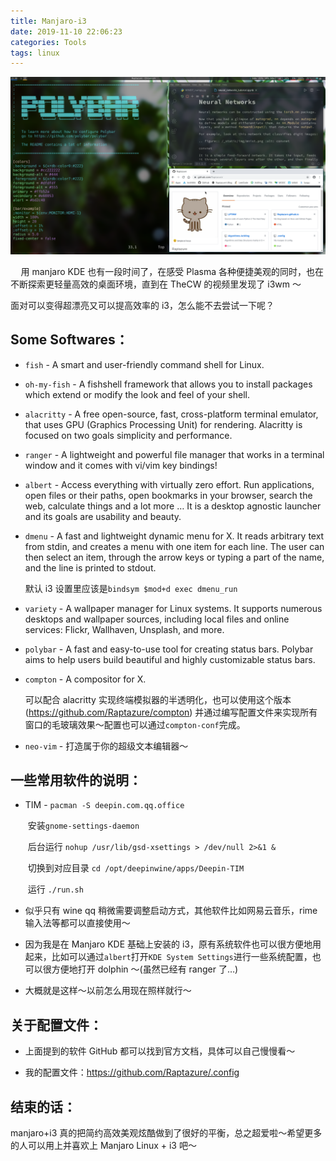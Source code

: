 ```yaml
---
title: Manjaro-i3
date: 2019-11-10 22:06:23
categories: Tools
tags: linux
---
```


  <img src="manjaro-i3/Screenshot_20191110_223819.png" style="margin: 0 auto;">

​$\quad$用 manjaro KDE 也有一段时间了，在感受 Plasma 各种便捷美观的同时，也在不断探索更轻量高效的桌面环境，直到在 TheCW 的视频里发现了 i3wm ～

面对可以变得超漂亮又可以提高效率的 i3，怎么能不去尝试一下呢？

<!--more-->

## Some Softwares：

- `fish` - A smart and user-friendly command shell for Linux.

- `oh-my-fish` - A fishshell framework that allows you to install packages which extend or modify the look and feel of your shell.

- `alacritty` - A free open-source, fast, cross-platform terminal emulator, that uses GPU (Graphics Processing Unit) for rendering. Alacritty is focused on two goals simplicity and performance.

- `ranger` - A lightweight and powerful file manager that works in a terminal window and it comes with vi/vim key bindings!

- `albert` - Access everything with virtually zero effort. Run applications, open files or their paths, open bookmarks in your browser, search the web, calculate things and a lot more … It is a desktop agnostic launcher and its goals are usability and beauty.

- `dmenu` - A fast and lightweight dynamic menu for X. It reads arbitrary text from stdin, and creates a menu with one item for each line. The user can then select an item, through the arrow keys or typing a part of the name, and the line is printed to stdout.

  默认 i3 设置里应该是`bindsym $mod+d exec dmenu_run`

- `variety` - A wallpaper manager for Linux systems. It supports numerous desktops and wallpaper sources, including local files and online services: Flickr, Wallhaven, Unsplash, and more.

- `polybar` - A fast and easy-to-use tool for creating status bars. Polybar aims to help users build beautiful and highly customizable status bars.

- `compton` - A compositor for X.

  可以配合 alacritty 实现终端模拟器的半透明化，也可以使用这个版本 (https://github.com/Raptazure/compton) 并通过编写配置文件来实现所有窗口的毛玻璃效果～配置也可以通过`compton-conf`完成。

- `neo-vim` - 打造属于你的超级文本编辑器～

## 一些常用软件的说明：

- TIM - `pacman -S deepin.com.qq.office`

  ​ 安装`gnome-settings-daemon`

  ​ 后台运行 `nohup /usr/lib/gsd-xsettings > /dev/null 2>&1 &`

  ​ 切换到对应目录 `cd /opt/deepinwine/apps/Deepin-TIM`

  ​ 运行 `./run.sh`

- 似乎只有 wine qq 稍微需要调整启动方式，其他软件比如网易云音乐，rime 输入法等都可以直接使用～

- 因为我是在 Manjaro KDE 基础上安装的 i3，原有系统软件也可以很方便地用起来，比如可以通过`albert`打开`KDE System Settings`进行一些系统配置，也可以很方便地打开 dolphin ～(虽然已经有 ranger 了…)

- 大概就是这样～以前怎么用现在照样就行～

## 关于配置文件：

- 上面提到的软件 GitHub 都可以找到官方文档，具体可以自己慢慢看～

- 我的配置文件：https://github.com/Raptazure/.config

## 结束的话：

manjaro+i3 真的把简约高效美观炫酷做到了很好的平衡，总之超爱啦～希望更多的人可以用上并喜欢上 Manjaro Linux + i3 吧～
